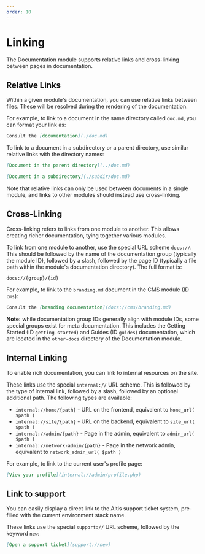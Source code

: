 ```yaml
---
order: 10
---
```

# Linking

The Documentation module supports relative links and cross-linking between pages in documentation.


## Relative Links

Within a given module's documentation, you can use relative links between files. These will be resolved during the rendering of the documentation.

For example, to link to a document in the same directory called `doc.md`, you can format your link as:

```md
Consult the [documentation](./doc.md)
```

To link to a document in a subdirectory or a parent directory, use similar relative links with the directory names:

```md
[Document in the parent directory](../doc.md)

[Document in a subdirectory](./subdir/doc.md)
```

Note that relative links can only be used between documents in a single module, and links to other modules should instead use cross-linking.


## Cross-Linking

Cross-linking refers to links from one module to another. This allows creating richer documentation, tying together various modules.

To link from one module to another, use the special URL scheme `docs://`. This should be followed by the name of the documentation group (typically the module ID), followed by a slash, followed by the page ID (typically a file path within the module's documentation directory). The full format is:

```
docs://{group}/{id}
```

For example, to link to the `branding.md` document in the CMS module (ID `cms`):

```md
Consult the [branding documentation](docs://cms/branding.md)
```

**Note:** while documentation group IDs generally align with module IDs, some special groups exist for meta documentation. This includes the Getting Started (ID `getting-started`) and Guides (ID `guides`) documentation, which are located in the `other-docs` directory of the Documentation module.


## Internal Linking

To enable rich documentation, you can link to internal resources on the site.

These links use the special `internal://` URL scheme. This is followed by the type of internal link, followed by a slash, followed by an optional additional path. The following types are available:

* `internal://home/{path}` - URL on the frontend, equivalent to `home_url( $path )`
* `internal://site/{path}` - URL on the backend, equivalent to `site_url( $path )`
* `internal://admin/{path}` - Page in the admin, equivalent to `admin_url( $path )`
* `internal://network-admin/{path}` - Page in the network admin, equivalent to `network_admin_url( $path )`

For example, to link to the current user's profile page:

```md
[View your profile](internal://admin/profile.php)
```


## Link to support

You can easily display a direct link to the Altis support ticket system, pre-filled with the current environment stack name.

These links use the special `support://` URL scheme, followed by the keyword `new`:

```md
[Open a support ticket](support://new)
```
